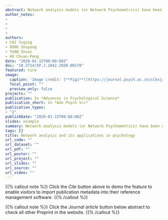 ```yaml
---
abstract: Network analysis models (or Network Psychometrics) have been widely used in psychology research in recent years. Unlike latent variable models which conceive observable variables as outcomes of unobservable latent factors, network analysis models apply the graph theory to construct a network to depict the associations among observable variables. The observable variables are treated as nodes and the associations between them are treated as edges. As such, network analysis models reveal the relationships among observable variables and the dynamic system resulted from the interactions between these observable variables. With indices reflecting individual nodes’ characteristics (such as centrality) and network structural characteristics (such as small-worldness), network analysis models provide a new perspective for visualization and for studying various psychological phenomena. In the past decade, network analysis models have been applied in the fields of personality, social, and clinical psychology as well as psychiatry. Future research should continue to develop and improve the methods of network analysis models, making them applicable to more types of data and broader research fields.
author_notes:
- 
- 
- 
- 
authors:
- CAI Yuqing
- DONG Shuyang
- YUAN Shuai
- HU Chuan-Peng
date: "2020-01-15T00:00:00Z"
doi: "10.3724/SP.J.1042.2020.00178"
featured: ture
image:
  caption: 'Image credit: [**Fig1**](https://journal.psych.ac.cn/xlkxjz/EN/10.3724/SP.J.1042.2020.00178)'
  focal_point: ""
  preview_only: false
projects: ""
publication: In *Advances in Psychological Science*
publication_short: In *Adv Psych Sci*
publication_types: 
- "2"
publishDate: "2020-01-15T00:00:00Z"
slides: example
summary: Network analysis models (or Network Psychometrics) have been widely used in psychology research in recent years. Unlike latent variable models which conceive observable variables as outcomes of unobservable latent factors, network analysis models apply the graph theory to construct a network to depict the associations among observable variables.
tags: []
title: Network analysis and its applications in psychology
url_code: ""
url_dataset: ""
url_pdf: ""
url_poster: ""
url_project: ""
url_slides: ""
url_source: ""
url_video: ""
---
```


{{% callout note %}}
Click the _Cite_ button above to demo the feature to enable visitors to import publication metadata into their reference management software.
{{% /callout %}}

{{% callout note %}}
Click the _Journal article_ button below abstract to check all other Preprint in the website.
{{% /callout %}}
